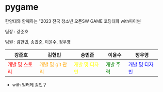 # pygame

한양대와 함께하는 "2023 전국 청소년 오픈SW GAME 코딩대회 with파이썬


팀장 : 강준호


팀원 : 김현민, 송민준, 이윤수, 정우영


|강준호|김현민|송민준|이윤수|정우영|
|---|---|---|---|---|
|<span style="color:red">개발 및 스토리</span>|<span style="color:orange">개발 및 git 관리</span>|<span style="color:yellow">개발 및 디자인</span>|<span style="color:green">개발 주력</span>|<span style="color:blue">개발 및 디자인</span>|


+ with 일러레 김민구

